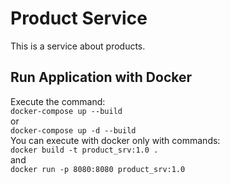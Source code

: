 # Product Service 
This is a service about products.

## Run Application with Docker
Execute the command: <br>
`docker-compose up --build`<br>
or <br>
`docker-compose up -d --build` <br>
You can execute with docker only with commands:
<br>
`docker build -t product_srv:1.0 .`
<br>
and
<br>
`docker run -p 8080:8080 product_srv:1.0`